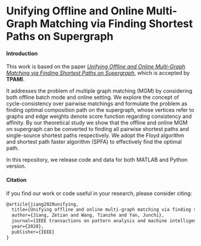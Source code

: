 # Unifying Offline and Online Multi-Graph Matching via Finding Shortest Paths on Supergraph

#### Introduction

This work is based on the paper [*Unifying Offline and Online Multi-Graph Matching via Finding Shortest Paths on Supergraph*](https://ieeexplore.ieee.org/document/9076840), which is accepted by **TPAMI**.

It addresses the problem of multiple graph matching (MGM) by considering both offline batch mode and online setting. We explore the concept of cycle-consistency over pairwise matchings and formulate the problem as finding optimal composition path on the supergraph, whose vertices refer to graphs and edge weights denote score function regarding consistency and affinity. By our theoretical study we show that the offline and online MGM on supergraph can be converted to finding all pairwise shortest paths and single-source shortest paths respectively. We adopt the Floyd algorithm and shortest path faster algorithm (SPFA)  to effectively find the optimal path. 

In this repository, we release code and data for both MATLAB and Python version.

#### Citation

If you find our work or code useful in your research, please consider citing:

```latex
@article{jiang2020unifying,
  title={Unifying offline and online multi-graph matching via finding shortest paths on supergraph},
  author={Jiang, Zetian and Wang, Tianzhe and Yan, Junchi},
  journal={IEEE transactions on pattern analysis and machine intelligence},
  year={2020},
  publisher={IEEE}
}
```